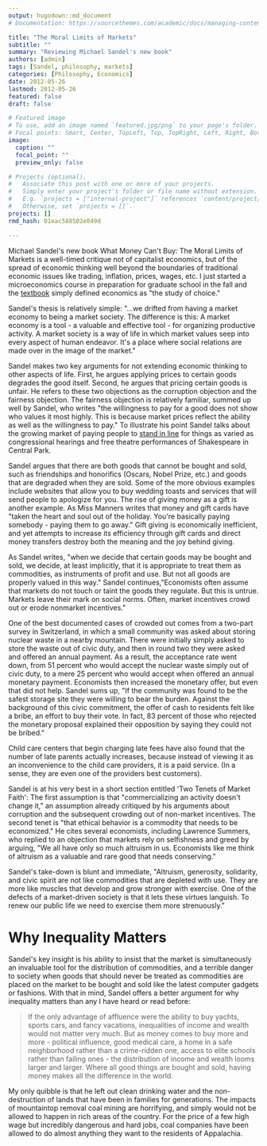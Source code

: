 ```yaml
---
output: hugodown::md_document
# Documentation: https://sourcethemes.com/academic/docs/managing-content/

title: "The Moral Limits of Markets"
subtitle: ""
summary: "Reviewing Michael Sandel's new book"
authors: [admin]
tags: [Sandel, philosophy, markets]
categories: [Philosophy, Economics]
date: 2012-05-26
lastmod: 2012-05-26
featured: false
draft: false

# Featured image
# To use, add an image named `featured.jpg/png` to your page's folder.
# Focal points: Smart, Center, TopLeft, Top, TopRight, Left, Right, BottomLeft, Bottom, BottomRight.
image:
  caption: ""
  focal_point: ""
  preview_only: false

# Projects (optional).
#   Associate this post with one or more of your projects.
#   Simply enter your project's folder or file name without extension.
#   E.g. `projects = ["internal-project"]` references `content/project/deep-learning/index.md`.
#   Otherwise, set `projects = []`.
projects: []
rmd_hash: 01eac588502e049d

---
```


Michael Sandel's new book What Money Can't Buy: The Moral Limits of Markets is a well-timed critique not of capitalist economics, but of the spread of economic thinking well beyond the boundaries of traditional economic issues like trading, inflation, prices, wages, etc. I just started a microeconomics course in preparation for graduate school in the fall and the [textbook](http://catalog.flatworldknowledge.com/bookhub/reader/21?e=rittenberg-ch01) simply defined economics as "the study of choice."

Sandel's thesis is relatively simple: "...we drifted from having a market economy to being a market society. The difference is this: A market economy is a tool - a valuable and effective tool - for organizing productive activity. A market society is a way of life in which market values seep into every aspect of human endeavor. It's a place where social relations are made over in the image of the market."

Sandel makes two key arguments for not extending economic thinking to other aspects of life. First, he argues applying prices to certain goods degrades the good itself. Second, he argues that pricing certain goods is unfair. He refers to these two objections as the corruption objection and the fairness objection. The fairness objection is relatively familiar, summed up well by Sandel, who writes "the willingness to pay for a good does not show who values it most highly. This is because market prices reflect the ability as well as the willingness to pay." To illustrate his point Sandel talks about the growing market of paying people to [stand in line](http://linestanding.com/) for things as varied as congressional hearings and free theatre performances of Shakespeare in Central Park.

Sandel argues that there are both goods that cannot be bought and sold, such as friendships and honorifics (Oscars, Nobel Prize, etc.) and goods that are degraded when they are sold. Some of the more obvious examples include websites that allow you to buy wedding toasts and services that will send people to apologize for you. The rise of giving money as a gift is another example. As Miss Manners writes that money and gift cards have "taken the heart and soul out of the holiday. You're basically paying somebody - paying them to go away." Gift giving is economically inefficient, and yet attempts to increase its efficiency through gift cards and direct money transfers destroy both the meaning and the joy behind giving.

As Sandel writes, "when we decide that certain goods may be bought and sold, we decide, at least implicitly, that it is appropriate to treat them as commodities, as instruments of profit and use. But not all goods are properly valued in this way." Sandel continues,"Economists often assume that markets do not touch or taint the goods they regulate. But this is untrue. Markets leave their mark on social norms. Often, market incentives crowd out or erode nonmarket incentives."

One of the best documented cases of crowded out comes from a two-part survey in Switzerland, in which a small community was asked about storing nuclear waste in a nearby mountain. There were initially simply asked to store the waste out of civic duty, and then in round two they were asked and offered an annual payment. As a result, the acceptance rate went down, from 51 percent who would accept the nuclear waste simply out of civic duty, to a mere 25 percent who would accept when offered an annual monetary payment. Economists then increased the monetary offer, but even that did not help. Sandel sums up, "If the community was found to be the safest storage site they were willing to bear the burden. Against the background of this civic commitment, the offer of cash to residents felt like a bribe, an effort to buy their vote. In fact, 83 percent of those who rejected the monetary proposal explained their opposition by saying they could not be bribed."

Child care centers that begin charging late fees have also found that the number of late parents actually increases, because instead of viewing it as an inconvenience to the child care providers, it is a paid service. (In a sense, they are even one of the providers best customers).

Sandel is at his very best in a short section entitled 'Two Tenets of Market Faith': The first assumption is that "commercializing an activity doesn't change it," an assumption already critiqued by his arguments about corruption and the subsequent crowding out of non-market incentives. The second tenet is "that ethical behavior is a commodity that needs to be economized." He cites several economists, including Lawrence Summers, who replied to an objection that markets rely on selfishness and greed by arguing, "We all have only so much altruism in us. Economists like me think of altruism as a valuable and rare good that needs conserving."

Sandel's take-down is blunt and immediate, "Altruism, generosity, solidarity, and civic spirit are not like commodities that are depleted with use. They are more like muscles that develop and grow stronger with exercise. One of the defects of a market-driven society is that it lets these virtues languish. To renew our public life we need to exercise them more strenuously."

Why Inequality Matters
======================

Sandel's key insight is his ability to insist that the market is simultaneously an invaluable tool for the distribution of commodities, and a terrible danger to society when goods that should never be treated as commodities are placed on the market to be bought and sold like the latest computer gadgets or fashions. With that in mind, Sandel offers a better argument for why inequality matters than any I have heard or read before:

> If the only advantage of affluence were the ability to buy yachts, sports cars, and fancy vacations, inequalities of income and wealth would not matter very much. But as money comes to buy more and more - political influence, good medical care, a home in a safe neighborhood rather than a crime-ridden one, access to elite schools rather than failing ones - the distribution of income and wealth looms larger and larger. Where all good things are bought and sold, having money makes all the difference in the world.

My only quibble is that he left out clean drinking water and the non-destruction of lands that have been in families for generations. The impacts of mountaintop removal coal mining are horrifying, and simply would not be allowed to happen in rich areas of the country. For the price of a few high wage but incredibly dangerous and hard jobs, coal companies have been allowed to do almost anything they want to the residents of Appalachia.

